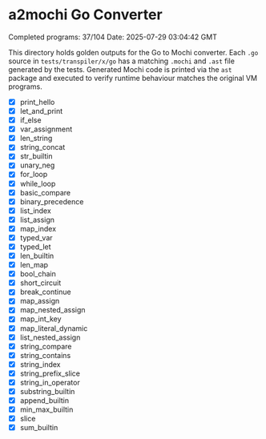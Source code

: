 # a2mochi Go Converter

Completed programs: 37/104
Date: 2025-07-29 03:04:42 GMT

This directory holds golden outputs for the Go to Mochi converter.
Each `.go` source in `tests/transpiler/x/go` has a matching `.mochi` and `.ast` file generated by the tests. Generated Mochi code is printed via the `ast` package and executed to verify runtime behaviour matches the original VM programs.
- [x] print_hello
- [x] let_and_print
- [x] if_else
- [x] var_assignment
- [x] len_string
- [x] string_concat
- [x] str_builtin
- [x] unary_neg
- [x] for_loop
- [x] while_loop
- [x] basic_compare
- [x] binary_precedence
- [x] list_index
- [x] list_assign
- [x] map_index
- [x] typed_var
- [x] typed_let
- [x] len_builtin
- [x] len_map
- [x] bool_chain
- [x] short_circuit
- [x] break_continue
- [x] map_assign
- [x] map_nested_assign
- [x] map_int_key
- [x] map_literal_dynamic
- [x] list_nested_assign
- [x] string_compare
- [x] string_contains
- [x] string_index
- [x] string_prefix_slice
- [x] string_in_operator
- [x] substring_builtin
- [x] append_builtin
- [x] min_max_builtin
- [x] slice
- [x] sum_builtin

